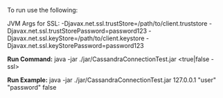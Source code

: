 To run use the following:

JVM Args for SSL: 
-Djavax.net.ssl.trustStore=/path/to/client.truststore
-Djavax.net.ssl.trustStorePassword=password123
-Djavax.net.ssl.keyStore=/path/to/client.keystore
-Djavax.net.ssl.keyStorePassword=password123

**Run Command:**
java -jar ./jar/CassandraConnectionTest.jar <contact point> <user> <password> <true|false - ssl>
  
**Run Example:**
java -jar ./jar/CassandraConnectionTest.jar 127.0.0.1 "user" "password" false
